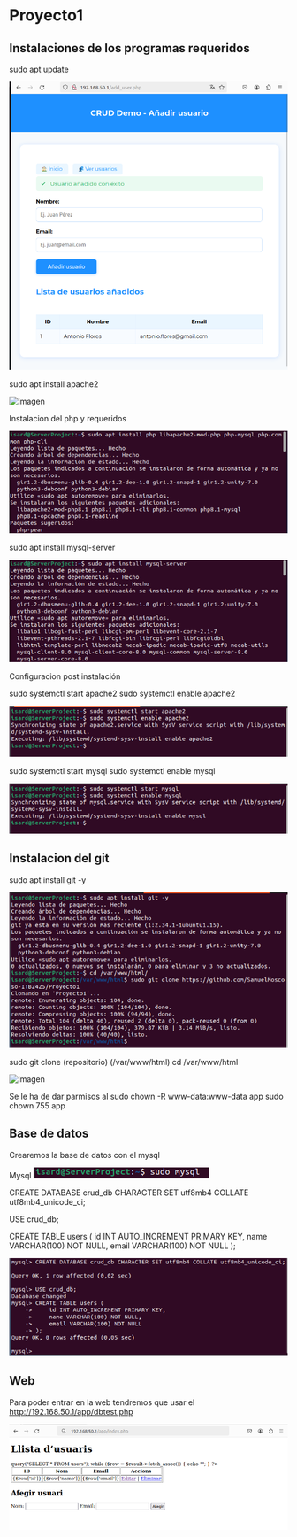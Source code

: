 # Proyecto1

## Instalaciones de los programas requeridos

sudo apt update 

![imagen](../imagenes/add_user.png)

sudo apt install apache2

![imagen](../Install_apache2.png)

Instalacion del php y requeridos

![imagen](../imagenes/install_php.png)

sudo apt install mysql-server

![imagen](../imagenes/install_sql.png)

Configuracion post instalación

sudo systemctl start apache2
sudo systemctl enable apache2

![imagen](../imagenes/iniciar_apache.png)

sudo systemctl start mysql
sudo systemctl enable mysql

![imagen](../imagenes/iniciar_sql.png)

## Instalacion del git

sudo apt install git -y

![imagen](../imagenes/install_git.png)

sudo git clone (repositorio) (/var/www/html)
cd /var/www/html

![imagen](../imagenes/.png)

Se le ha de dar parmisos al 
sudo chown -R www-data:www-data app
sudo chown 755 app
<img>

## Base de datos

Crearemos la base de datos con el mysql

Mysql
![imagen](../imagenes/sql.png)

CREATE DATABASE crud_db CHARACTER SET utf8mb4 COLLATE utf8mb4_unicode_ci;

USE crud_db;

CREATE TABLE users (
    id INT AUTO_INCREMENT PRIMARY KEY,
    name VARCHAR(100) NOT NULL,
    email VARCHAR(100) NOT NULL
);

![imagen](../imagenes/base_datos.png)

## Web
Para poder entrar en la web tendremos que usar el 
http://192.168.50.1/app/dbtest.php

![imagen](../imagenes/web1.png)
